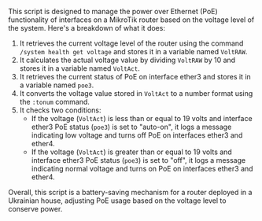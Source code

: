 This script is designed to manage the power over Ethernet (PoE) functionality of interfaces on a MikroTik router based on the voltage level of the system. Here's a breakdown of what it does:

1. It retrieves the current voltage level of the router using the command `/system health get voltage` and stores it in a variable named `VoltRAW`.
2. It calculates the actual voltage value by dividing `VoltRAW` by 10 and stores it in a variable named `VoltAct`.
3. It retrieves the current status of PoE on interface ether3 and stores it in a variable named `poe3`.
4. It converts the voltage value stored in `VoltAct` to a number format using the `:tonum` command.
5. It checks two conditions:
   - If the voltage (`VoltAct`) is less than or equal to 19 volts and interface ether3 PoE status (`poe3`) is set to "auto-on", it logs a message indicating low voltage and turns off PoE on interfaces ether3 and ether4.
   - If the voltage (`VoltAct`) is greater than or equal to 19 volts and interface ether3 PoE status (`poe3`) is set to "off", it logs a message indicating normal voltage and turns on PoE on interfaces ether3 and ether4.

Overall, this script is a battery-saving mechanism for a router deployed in a Ukrainian house, adjusting PoE usage based on the voltage level to conserve power.
